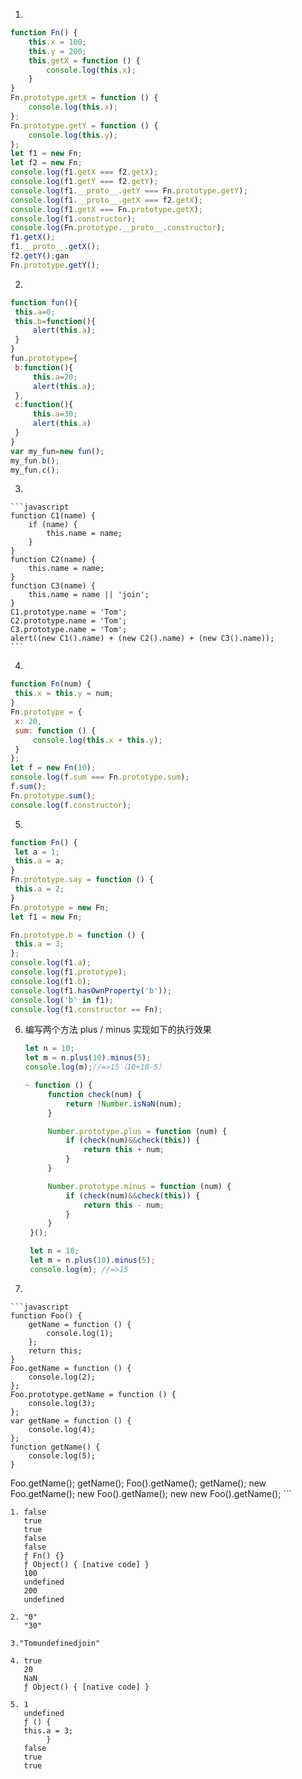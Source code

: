1. 

   ```javascript
   function Fn() {
       this.x = 100;
       this.y = 200;
       this.getX = function () {
           console.log(this.x);
       }
   }
   Fn.prototype.getX = function () {
       console.log(this.x);
   };
   Fn.prototype.getY = function () {
       console.log(this.y);
   };
   let f1 = new Fn;
   let f2 = new Fn;
   console.log(f1.getX === f2.getX);
   console.log(f1.getY === f2.getY);
   console.log(f1.__proto__.getY === Fn.prototype.getY);
   console.log(f1.__proto__.getX === f2.getX);
   console.log(f1.getX === Fn.prototype.getX);
   console.log(f1.constructor);
   console.log(Fn.prototype.__proto__.constructor);
   f1.getX();
   f1.__proto__.getX();
   f2.getY();gan
   Fn.prototype.getY();
   ```

2. 

   ```javascript
   function fun(){
   	this.a=0;
   	this.b=function(){
   		alert(this.a);
   	}
   }
   fun.prototype={
   	b:function(){
   		this.a=20;
   		alert(this.a);
   	},
   	c:function(){
   		this.a=30;
   		alert(this.a)
   	}
   }
   var my_fun=new fun();
   my_fun.b();
   my_fun.c();
   ```

3. 

    ```javascript
    function C1(name) {
        if (name) {
            this.name = name;
        }
    }
    function C2(name) {
        this.name = name;
    }
    function C3(name) {
        this.name = name || 'join';
    }
    C1.prototype.name = 'Tom';
    C2.prototype.name = 'Tom';
    C3.prototype.name = 'Tom';
    alert((new C1().name) + (new C2().name) + (new C3().name));
    ```

4. 

   ```javascript
   function Fn(num) {
   	this.x = this.y = num;
   }
   Fn.prototype = {
   	x: 20,
   	sum: function () {
   		console.log(this.x + this.y);
   	}
   };
   let f = new Fn(10);
   console.log(f.sum === Fn.prototype.sum);
   f.sum();
   Fn.prototype.sum();
   console.log(f.constructor);
   ```

5. 

   ```javascript
   function Fn() {
   	let a = 1;
   	this.a = a;
   }
   Fn.prototype.say = function () {
   	this.a = 2;
   }
   Fn.prototype = new Fn;
   let f1 = new Fn;
   
   Fn.prototype.b = function () {
   	this.a = 3;
   };
   console.log(f1.a);
   console.log(f1.prototype);
   console.log(f1.b);
   console.log(f1.hasOwnProperty('b'));
   console.log('b' in f1);
   console.log(f1.constructor == Fn);
   ```

6. 编写两个方法 plus / minus 实现如下的执行效果

   ```javascript
   let n = 10;
   let m = n.plus(10).minus(5);
   console.log(m);//=>15（10+10-5）

   ~ function () {
        function check(num) {
            return !Number.isNaN(num);
        }

        Number.prototype.plus = function (num) {
            if (check(num)&&check(this)) {
                return this + num;
            }
        }

        Number.prototype.minus = function (num) {
            if (check(num)&&check(this)) {
                return this - num;
            }
        }
    }();

    let n = 10;
    let m = n.plus(10).minus(5);
    console.log(m); //=>15
   ```

7. 

    ```javascript
    function Foo() {
        getName = function () {
            console.log(1);
        };
        return this;
    }
    Foo.getName = function () {
        console.log(2);
    };
    Foo.prototype.getName = function () {
        console.log(3);
    };
    var getName = function () {
        console.log(4);
    };
    function getName() {
        console.log(5);
    }
Foo.getName();
    getName();
    Foo().getName();
    getName();
    new Foo.getName();
    new Foo().getName();
    new new Foo().getName();
    ```

    1. false
       true 
       true 
       false 
       false 
       ƒ Fn() {} 
       ƒ Object() { [native code] } 
       100 
       undefined 
       200 
       undefined

    2. "0"
       "30"
    
    3."Tomundefinedjoin"

    4. true
       20
       NaN
       ƒ Object() { [native code] }

    5. 1
       undefined
       ƒ () {
   	   this.a = 3;
            }
       false
       true
       true
    
    
       


